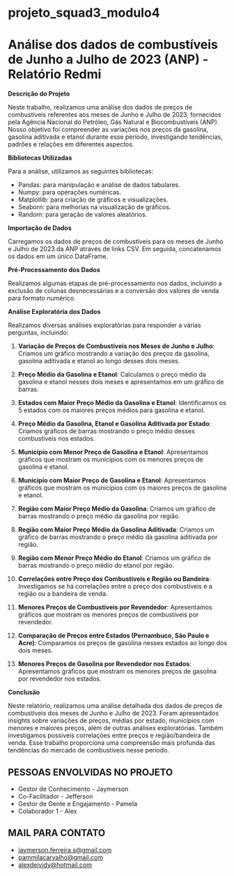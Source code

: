 # projeto_squad3_modulo4



# **Análise dos dados de combustíveis de Junho a Julho de 2023 (ANP) - Relatório Redmi**

**Descrição do Projeto**

Neste trabalho, realizamos uma análise dos dados de preços de combustíveis referentes aos meses de Junho e Julho de 2023, fornecidos pela Agência Nacional do Petróleo, Gás Natural e Biocombustíveis (ANP). Nosso objetivo foi compreender as variações nos preços da gasolina, gasolina aditivada e etanol durante esse período, investigando tendências, padrões e relações em diferentes aspectos.

**Bibliotecas Utilizadas**

Para a análise, utilizamos as seguintes bibliotecas:

- Pandas: para manipulação e análise de dados tabulares.
- Numpy: para operações numéricas.
- Matplotlib: para criação de gráficos e visualizações.
- Seaborn: para melhorias na visualização de gráficos.
- Random: para geração de valores aleatórios.

**Importação de Dados**

Carregamos os dados de preços de combustíveis para os meses de Junho e Julho de 2023 da ANP através de links CSV. Em seguida, concatenamos os dados em um único DataFrame.

**Pré-Processamento dos Dados**

Realizamos algumas etapas de pré-processamento nos dados, incluindo a exclusão de colunas desnecessárias e a conversão dos valores de venda para formato numérico.

**Análise Exploratória dos Dados**

Realizamos diversas análises exploratórias para responder a várias perguntas, incluindo:

1. **Variação de Preços de Combustíveis nos Meses de Junho e Julho**: Criamos um gráfico mostrando a variação dos preços da gasolina, gasolina aditivada e etanol ao longo desses dois meses.

2. **Preço Médio da Gasolina e Etanol**: Calculamos o preço médio da gasolina e etanol nesses dois meses e apresentamos em um gráfico de barras.

3. **Estados com Maior Preço Médio da Gasolina e Etanol**: Identificamos os 5 estados com os maiores preços médios para gasolina e etanol.

4. **Preço Médio da Gasolina, Etanol e Gasolina Aditivada por Estado**: Criamos gráficos de barras mostrando o preço médio desses combustíveis nos estados.

5. **Município com Menor Preço de Gasolina e Etanol**: Apresentamos gráficos que mostram os municípios com os menores preços de gasolina e etanol.

6. **Município com Maior Preço de Gasolina e Etanol**: Apresentamos gráficos que mostram os municípios com os maiores preços de gasolina e etanol.

7. **Região com Maior Preço Médio da Gasolina**: Criamos um gráfico de barras mostrando o preço médio da gasolina por região.

8. **Região com Maior Preço Médio da Gasolina Aditivada**: Criamos um gráfico de barras mostrando o preço médio da gasolina aditivada por região.

9. **Região com Menor Preço Médio do Etanol**: Criamos um gráfico de barras mostrando o preço médio do etanol por região.

10. **Correlações entre Preço dos Combustíveis e Região ou Bandeira**: Investigamos se há correlações entre o preço dos combustíveis e a região ou a bandeira de venda.

11. **Menores Preços de Combustíveis por Revendedor**: Apresentamos gráficos que mostram os menores preços de combustíveis por revendedor.

12. **Comparação de Preços entre Estados (Pernambuco, São Paulo e Acre)**: Comparamos os preços de gasolina nesses estados ao longo dos dois meses.

13. **Menores Preços de Gasolina por Revendedor nos Estados**: Apresentamos gráficos que mostram os menores preços de gasolina por revendedor nos estados.

**Conclusão**

Neste relatório, realizamos uma análise detalhada dos dados de preços de combustíveis dos meses de Junho e Julho de 2023. Foram apresentados insights sobre variações de preços, médias por estado, municípios com menores e maiores preços, além de outras análises exploratórias. Também investigamos possíveis correlações entre preços e região/bandeira de venda. Esse trabalho proporciona uma compreensão mais profunda das tendências do mercado de combustíveis nesse período.


## PESSOAS ENVOLVIDAS NO PROJETO

- Gestor de Conhecimento - Jaymerson
- Co-Facilitador - Jefferson
- Gestor de Gente e Engajamento - Pamela
- Colaborador 1 - Alex

## MAIL PARA CONTATO

- jaymerson.ferreira.s@gmail.com
- pammilacarvalho@gmail.com
- alexdeividy@hotmail.com


